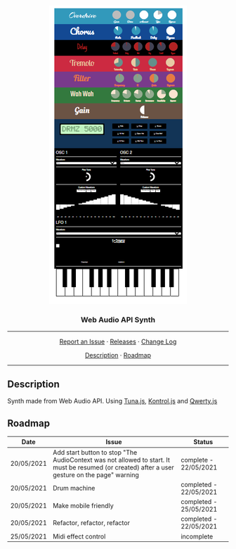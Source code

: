 <p align="center">
    <img src="res/synth.png" alt="Castle Quilldore">
</p>
<h3 align="center">Web Audio API Synth</h3>
<hr>
<p align="center">
  <a href="../../issues">Report an Issue</a>
  ·
  <a href="../../releases">Releases</a>
  ·
  <a href="/CHANGELOG.md">Change Log</a>
</p>
<p align="center">
  <a href="#Description">Description</a>
  ·
  <a href="#Roadmap">Roadmap</a>
</p>
<hr>

## Description
Synth made from Web Audio API. Using [Tuna.js](https://github.com/Theodeus/tuna), [Kontrol.js](http://anthonyterrien.com/kontrol/) and [Qwerty.js](https://stuartmemo.com/qwerty-hancock/)

## Roadmap
Date | Issue | Status |
:--: | ----- | ------ |
20/05/2021 | Add start button to stop "The AudioContext was not allowed to start. It must be resumed (or created) after a user gesture on the page" warning | complete - 22/05/2021 |
20/05/2021 | Drum machine | completed - 22/05/2021 |
20/05/2021 | Make mobile friendly | completed - 25/05/2021 |
20/05/2021 | Refactor, refactor, refactor | completed - 22/05/2021 |
25/05/2021 | Midi effect control | incomplete |
